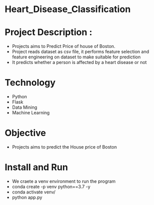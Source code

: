 # Heart_Disease_Classification

# Project Description : 

* Projects aims to Predict Price of house of Boston.
* Project reads dataset as csv file, it performs feature selection and feature engineering on dataset to make suitable for prediction
* It predicts whether a person is affected by a heart disease or not

# Technology

* Python
* Flask
* Data Mining
* Machine Learning

# Objective
* Projects aims to predict the House price of Boston

# Install and Run

* We craete a venv environment to run the program
* conda create -p venv python==3.7 -y
* conda activate venv/
* python app.py
